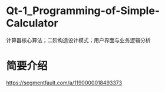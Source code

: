 # Qt-1_Programming-of-Simple-Calculator
计算器核心算法；二阶构造设计模式；用户界面与业务逻辑分析

# 简要介绍
https://segmentfault.com/a/1190000018493373

